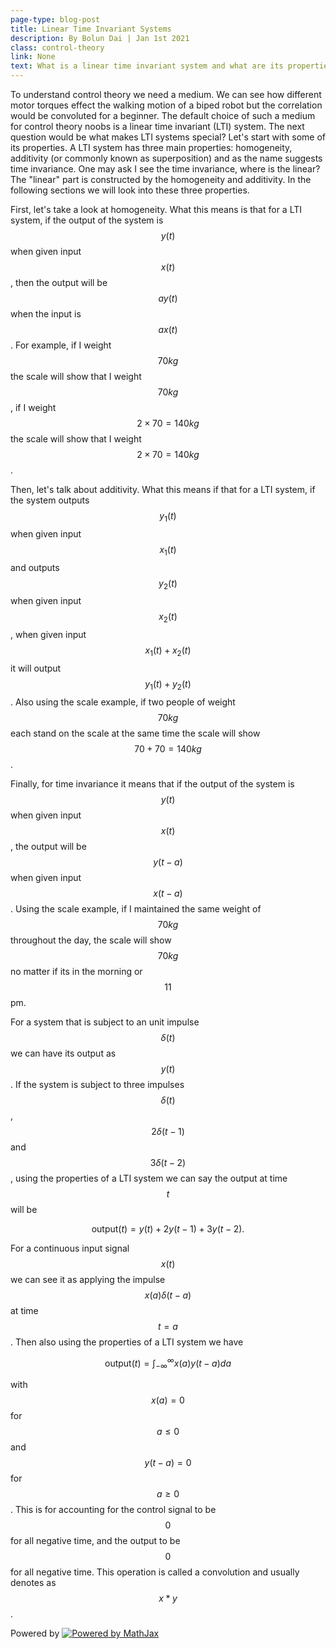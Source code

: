 ```yaml
--- 
page-type: blog-post 
title: Linear Time Invariant Systems
description: By Bolun Dai | Jan 1st 2021
class: control-theory
link: None
text: What is a linear time invariant system and what are its properties.
--- 
```


To understand control theory we need a medium. We can see how different motor torques effect the walking motion of a biped robot but the correlation would be convoluted for a beginner. The default choice of such a medium for control theory noobs is a linear time invariant (LTI) system. The next question would be what makes LTI systems special? Let's start with some of its properties. A LTI system has three main properties: homogeneity, additivity (or commonly known as superposition) and as the name suggests time invariance. One may ask I see the time invariance, where is the linear? The "linear" part is constructed by the homogeneity and additivity. In the following sections we  will look into these three properties.

First, let's take a look at homogeneity. What this means is that for a LTI system, if the output of the system is $$y(t)$$ when given input $$x(t)$$, then the output will be $$ay(t)$$ when the input is $$ax(t)$$. For example, if I weight $$70kg$$ the scale will show that I weight $$70kg$$, if I weight $$2\times70 = 140kg$$ the scale will show that I weight $$2\times70 = 140kg$$.

Then, let's talk about additivity. What this means if that for a LTI system, if the system outputs $$y_1(t)$$ when given input $$x_1(t)$$ and outputs $$y_2(t)$$ when given input $$x_2(t)$$, when given input $$x_1(t) + x_2(t)$$ it will output $$y_1(t) + y_2(t)$$. Also using the scale example, if two people of weight $$70kg$$ each stand on the scale at the same time the scale will show $$70 + 70 = 140kg$$.

Finally, for time invariance it means that if the output of the system is $$y(t)$$ when given input $$x(t)$$, the output will be $$y(t-a)$$ when given input $$x(t-a)$$. Using the scale example, if I maintained the same weight of $$70kg$$ throughout the day, the scale will show $$70kg$$ no matter if its in the morning or $$11$$pm.

For a system that is subject to an unit impulse $$\delta(t)$$ we can have its output as $$y(t)$$. If the system is subject to three impulses $$\delta(t)$$, $$2\delta(t-1)$$ and $$3\delta(t-2)$$, using the properties of a LTI system we can say the output at time $$t$$ will be

$$\mathrm{output}(t) = y(t) + 2y(t-1) + 3y(t-2).$$

For a continuous input signal $$x(t)$$ we can see it as applying the impulse $$x(a)\delta(t-a)$$ at time $$t = a$$. Then also using the properties of a LTI system we have

$$\mathrm{output}(t) = \int_{-\infty}^{\infty}x(a)y(t-a)da$$

with $$x(a) = 0$$ for $$a \leq 0$$ and $$y(t-a) = 0$$ for $$a \geq 0$$. This is for accounting for the control signal to be $$0$$ for all negative time, and the output to be $$0$$ for all negative time. This operation is called a convolution and usually denotes as $$x*y$$.

<d-byline></d-byline>

<p class="citation">
    Powered by <a href="https://www.mathjax.org">
    <img title="Powered by MathJax" src="https://www.mathjax.org/badge/mj_logo.png" style="border:0;" alt="Powered by MathJax" />
    </a>
</p>